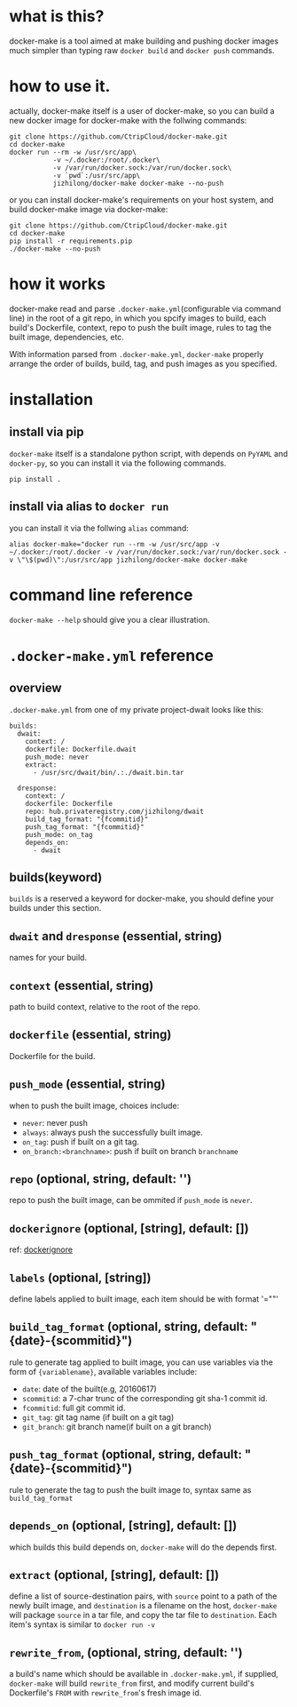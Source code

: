 # what is this?
docker-make is a tool aimed at make building and pushing docker images much simpler
than typing raw `docker build` and `docker push` commands.
# how to use it.
actually, docker-make itself is a user of docker-make, so you can build a new docker image
for docker-make with the follwing commands:

```
git clone https://github.com/CtripCloud/docker-make.git
cd docker-make
docker run --rm -w /usr/src/app\
           -v ~/.docker:/root/.docker\
           -v /var/run/docker.sock:/var/run/docker.sock\
           -v `pwd`:/usr/src/app\
           jizhilong/docker-make docker-make --no-push
```

or you can install docker-make's requirements on your host system, and build docker-make image via docker-make:

```
git clone https://github.com/CtripCloud/docker-make.git
cd docker-make
pip install -r requirements.pip
./docker-make --no-push
``` 

# how it works
docker-make read and parse `.docker-make.yml`(configurable via command line) in the root of a git repo,
in which you spcify images to build, each build's Dockerfile, context, repo to push the built
image, rules to tag the built image, dependencies, etc.

With information parsed from `.docker-make.yml`, `docker-make` properly arrange the order of builds, build, tag,
and push images as you specified.

# installation
## install via pip
`docker-make` itself is a standalone python script, with depends on `PyYAML` and `docker-py`, so you can
install it via the following commands.

```
pip install .
```

## install via alias to `docker run`
you can install it via the follwing `alias` command:

```
alias docker-make="docker run --rm -w /usr/src/app -v ~/.docker:/root/.docker -v /var/run/docker.sock:/var/run/docker.sock -v \"\$(pwd)\":/usr/src/app jizhilong/docker-make docker-make
```
# command line reference
`docker-make --help` should give you a clear illustration.

# `.docker-make.yml` reference
## overview
`.docker-make.yml` from one of my private project-dwait looks like this:

```
builds:
  dwait:
    context: /
    dockerfile: Dockerfile.dwait
    push_mode: never
    extract:
      - /usr/src/dwait/bin/.:./dwait.bin.tar

  dresponse:
    context: /
    dockerfile: Dockerfile
    repo: hub.privateregistry.com/jizhilong/dwait
    build_tag_format: "{fcommitid}"
    push_tag_format: "{fcommitid}"
    push_mode: on_tag
    depends_on:
      - dwait
```

## builds(keyword)
`builds` is a reserved a keyword for docker-make, you should define your builds under this section.

## `dwait` and `dresponse` (essential, string)
names for your build.

## `context` (essential, string)
path to build context, relative to the root of the repo.


## `dockerfile` (essential, string)
Dockerfile for the build.

## `push_mode` (essential, string)
when to push the built image, choices include:
* `never`: never push
* `always`: always push the successfully built image.
* `on_tag`: push if built on a git tag.
* `on_branch:<branchname>`: push if built on branch `branchname`

## `repo` (optional, string, default: '')
repo to push the built image, can be ommited  if `push_mode` is `never`.

## `dockerignore` (optional, [string], default: [])
ref: [dockerignore](https://docs.docker.com/engine/reference/builder/#dockerignore-file)

## `labels` (optional, [string])
define labels applied to built image, each item should be with format '<key>="<value>"'

## `build_tag_format` (optional, string, default: "{date}-{scommitid}")
rule to generate tag applied to built image, you can use variables via the form of `{variablename}`, available variables include:

* `date`: date of the built(e.g, 20160617)
* `scommitid`: a 7-char trunc of the corresponding git sha-1 commit id.
* `fcommitid`: full git commit id.
* `git_tag`: git tag name (if built on a git tag)
* `git_branch`: git branch name(if built on a git branch)

## `push_tag_format` (optional, string, default: "{date}-{scommitid}")
rule to generate the tag to push the built image to, syntax same as `build_tag_format`

## `depends_on` (optional, [string], default: [])
which builds this build depends on, `docker-make` will do the depends first.

## `extract` (optional, [string], default: [])
define a list of source-destination pairs, with `source` point to a path of the newly built image, and `destination` is a filename on the host, `docker-make` will package `source` in a tar file, and copy the tar file to `destination`. Each item's syntax is similar to `docker run -v`

## `rewrite_from`, (optional, string, default: '')
a build's name which should be available in `.docker-make.yml`, if supplied, `docker-make` will build `rewrite_from` first, and modify current build's Dockerfile's `FROM` with `rewrite_from`'s fresh image id.
